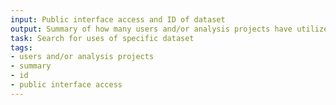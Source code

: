 ```yaml
---
input: Public interface access and ID of dataset
output: Summary of how many users and/or analysis projects have utilized data
task: Search for uses of specific dataset
tags:
- users and/or analysis projects
- summary
- id
- public interface access
---
```

